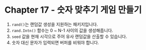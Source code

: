 # Chapter 17 - 숫자 맞추기 게임 만들기
1. `rand()`는 랜덤값 생성을 지원하는 패키지입니다.
2. `rand.Intn()` 함수는 0 ~ N-1 사이의 값을 생성해줍니다.
3. `seed` 값을 현재 시각으로 주어 유사 랜덤값을 산출할 수 있습니다.
4. 숫자 대신 문자가 입력되면 버퍼를 비워야 합니다.
